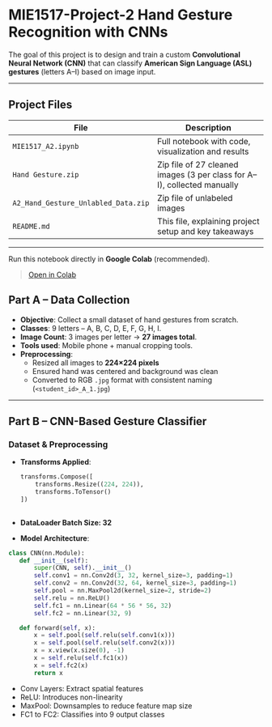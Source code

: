 # MIE1517-Project-2 Hand Gesture Recognition with CNNs

The goal of this project is to design and train a custom **Convolutional Neural Network (CNN)** that can classify **American Sign Language (ASL) gestures** (letters A–I) based on image input.

---

## Project Files

| File                          | Description                                                                 |
|-------------------------------|-----------------------------------------------------------------------------|
| `MIE1517_A2.ipynb`            | Full notebook with code, visualization and results              |
| `Hand Gesture.zip` | Zip file of 27 cleaned images (3 per class for A–I), collected manually     |
| `A2_Hand_Gesture_Unlabled_Data.zip` | Zip file of unlabeled images |
| `README.md`                   | This file, explaining project setup and key takeaways                      |

---
Run this notebook directly in **Google Colab** (recommended).
> [Open in Colab](https://colab.research.google.com/github/Fulankeee/MIE1517-Project-2/blob/main/A2.ipynb#scrollTo=X6WDvajSqIDs)

## Part A – Data Collection

- **Objective**: Collect a small dataset of hand gestures from scratch.
- **Classes**: 9 letters – A, B, C, D, E, F, G, H, I.
- **Image Count**: 3 images per letter → **27 images total**.
- **Tools used**: Mobile phone + manual cropping tools.
- **Preprocessing**:
  - Resized all images to **224×224 pixels**
  - Ensured hand was centered and background was clean
  - Converted to RGB `.jpg` format with consistent naming (`<student_id>_A_1.jpg`)

---

## Part B – CNN-Based Gesture Classifier
### Dataset & Preprocessing
- **Transforms Applied**:
  ```python
  transforms.Compose([
      transforms.Resize((224, 224)),
      transforms.ToTensor()
  ])
 
- **DataLoader Batch Size: 32**

- **Model Architecture**:
 ```python
 class CNN(nn.Module):
    def __init__(self):
        super(CNN, self).__init__()
        self.conv1 = nn.Conv2d(3, 32, kernel_size=3, padding=1)
        self.conv2 = nn.Conv2d(32, 64, kernel_size=3, padding=1)
        self.pool = nn.MaxPool2d(kernel_size=2, stride=2)
        self.relu = nn.ReLU()
        self.fc1 = nn.Linear(64 * 56 * 56, 32)
        self.fc2 = nn.Linear(32, 9)

    def forward(self, x):
        x = self.pool(self.relu(self.conv1(x)))
        x = self.pool(self.relu(self.conv2(x)))
        x = x.view(x.size(0), -1)
        x = self.relu(self.fc1(x))
        x = self.fc2(x)
        return x
```
- Conv Layers: Extract spatial features
- ReLU: Introduces non-linearity
- MaxPool: Downsamples to reduce feature map size
- FC1 to FC2: Classifies into 9 output classes



